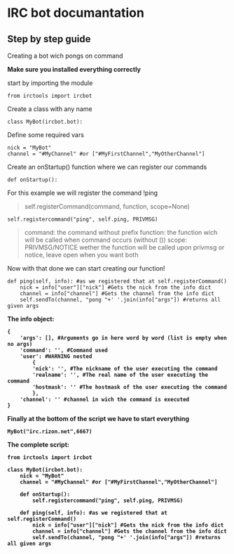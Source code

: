 IRC bot documantation
=============
Step by step guide
-------------
Creating a bot wich pongs on command

<b>Make sure you installed everything correctly</b>

start by importing the module

    from irctools import ircbot

Create a class with any name

    class MyBot(ircbot.bot):
    
Define some required vars

    nick = "MyBot"
    channel = "#MyChannel" #or ["#MyFirstChannel","MyOtherChannel"]

Create an onStartup() function where we can register our commands

    def onStartup():
    
For this example we will register the command !ping

> self.registerCommand(command, function, scope=None)

    self.registercommand("ping", self.ping, PRIVMSG)
    
>command: the command without prefix
>function: the function wich will be called when command occurs (without ())
>scope: PRIVMSG/NOTICE wether the function will be called upon privmsg or notice, leave open when you want both


Now with that done we can start creating our function!

    def ping(self, info): #as we registered that at self.registerCommand()
        nick = info["user"]["nick"] #Gets the nick from the info dict
        channel = info["channel"] #Gets the channel from the info dict
        self.sendTo(channel, "pong "+' '.join(info["args"]) #returns all given args
        
<b>The info object:<b/>

    {
        'args': [], #Arguments go in here word by word (list is empty when no args)
        'command': '', #Command used
        'user': #WARNING nested
            {
            'nick': '', #The nickname of the user executing the command
            'realname': '', #The real name of the user executing the command
            'hostmask': '' #The hostmask of the user executing the command
            }, 
        'channel': '' #channel in wich the command is executed
    }
    
Finally at the bottom of the script we have to start everything

    MyBot("irc.rizon.net",6667)


The complete script:

    from irctools import ircbot
    
    class MyBot(ircbot.bot):
        nick = "MyBot"
        channel = "#MyChannel" #or ["#MyFirstChannel","MyOtherChannel"]
        
        def onStartup():
            self.registercommand("ping", self.ping, PRIVMSG)
            
        def ping(self, info): #as we registered that at self.registerCommand()
            nick = info["user"]["nick"] #Gets the nick from the info dict
            channel = info["channel"] #Gets the channel from the info dict
            self.sendTo(channel, "pong "+' '.join(info["args"]) #returns all given args
